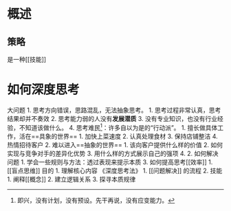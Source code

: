 # 概述
## 策略
是一种[[技能]]
# 如何深度思考
大问题
	1. 思考方向错误，思路混乱，无法抽象思考。
		1. 思考过程非常认真，思考结果却并不奏效
		2. 思考能力弱的人没有**发展潜质**
		3. 没有专业知识，也没有行业经验，不知道该做什么。
		4. 思考难民[^1]：许多自以为是的“行动派”。
			1. 擅长做具体工作，活在==具象的世界==
				1. 加快上菜速度
				2. 认真处理食材
				3. 保持店铺整洁
				4. 热情招待客户
			2. 难以进入==抽象的世界==
				1. 该向客户提供什么样的价值
				2. 如何实现与竞争对手的差异化优势
				3. 用什么样的方式展示自己的强项
				4. 
	2. 如何解决问题
		1. 学会一些规则与方法：透过表现来提示本质
	3. 如何提高思考[[效率]]
		1. [[盲点思维]] 
目的
	1. 理解核心内容
《深度思考法》
	1. [[问题解决]] 的流程
	2. 技能
		1. 阐释[[概念]]
		2. 建立逻辑关系
		3. 探寻本质规律

[^1]: 即兴，没有计划，没有预设。先干再说，没有应变能力。